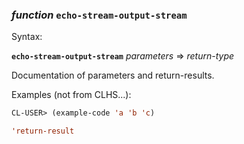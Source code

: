 ### <em>function</em> <strong>`echo-stream-output-stream`</strong>

Syntax:

<strong>`echo-stream-output-stream`</strong> <em>parameters</em> => <em>return-type</em>

Documentation of parameters and return-results.

Examples (not from CLHS...):

```lisp
CL-USER> (example-code 'a 'b 'c)

'return-result
```
